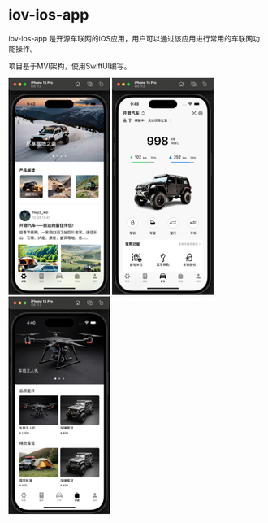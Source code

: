 # iov-ios-app

iov-ios-app 是开源车联网的iOS应用，用户可以通过该应用进行常用的车联网功能操作。

项目基于MVI架构，使用SwiftUI编写。

<img src="public/images/Screen01.png" width=200 title="iOS应用截图1" />
<img src="public/images/Screen03.png" width=200 title="iOS应用截图3" />
<img src="public/images/Screen04.png" width=200 title="iOS应用截图4" />